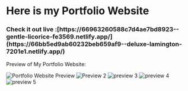 <h1>Here is my Portfolio Website</h1>
<h3>Check it out live :[https://66963260588c7d4ae7bd8923--gentle-licorice-fe3569.netlify.app/](https://66bb5ed9ab60232beb659af9--deluxe-lamington-7201e1.netlify.app/)
</h3>
Preview of My Portfolio Website:

![Portfolio Website Preview](https://github.com/user-attachments/assets/785df418-a91f-4541-b78c-e864b0d0ee62)
![Preview 2](https://github.com/user-attachments/assets/402ae5db-786a-4022-8110-409f66eacba3)
![preview 3](https://github.com/user-attachments/assets/62652803-6c6e-4c6d-bd70-ef76bf9c2474)
![preview 4](https://github.com/user-attachments/assets/1d64262d-6591-45f1-b2f3-bf51f42702fa)
![preview 5](https://github.com/user-attachments/assets/5988f4ca-27e2-435d-86e2-b0bdaf505ec0)
